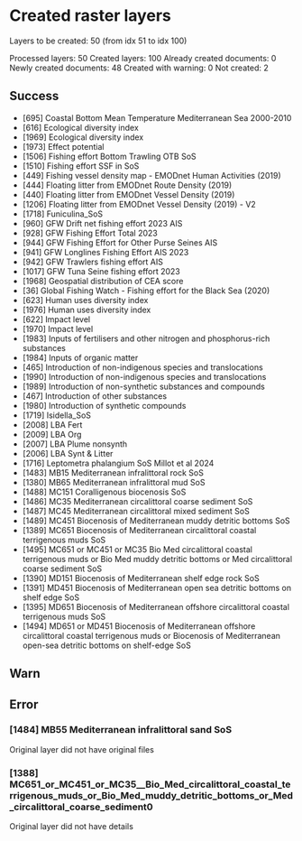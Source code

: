 # Created raster layers

Layers to be created: 50 (from idx 51 to idx 100)

Processed layers: 50
Created layers: 100
Already created documents: 0
Newly created documents: 48
Created with warning: 0
Not created: 2

## Success

- [695] Coastal Bottom Mean Temperature  Mediterranean Sea 2000-2010
- [616] Ecological diversity index
- [1969] Ecological diversity index
- [1973] Effect potential
- [1506] Fishing effort Bottom Trawling OTB SoS
- [1510] Fishing effort SSF  in SoS
- [449] Fishing vessel density map - EMODnet Human Activities (2019)
- [444] Floating litter from EMODnet Route Density (2019)
- [440] Floating litter from EMODnet Vessel Density (2019)
- [1206] Floating litter from EMODnet Vessel Density (2019) - V2
- [1718] Funiculina_SoS
- [960] GFW Drift net fishing effort 2023 AIS
- [928] GFW Fishing Effort Total 2023
- [944] GFW Fishing Effort for Other Purse Seines AIS
- [941] GFW Longlines Fishing Effort AIS 2023
- [942] GFW Trawlers fishing effort AIS
- [1017] GFW Tuna Seine fishing effort 2023
- [1968] Geospatial distribution of CEA score
- [36] Global Fishing Watch - Fishing effort for the Black Sea (2020)
- [623] Human uses diversity index
- [1976] Human uses diversity index
- [622] Impact level
- [1970] Impact level
- [1983] Inputs of fertilisers and other nitrogen and phosphorus-rich substances
- [1984] Inputs of organic matter
- [465] Introduction of non-indigenous species and translocations
- [1990] Introduction of non-indigenous species and translocations
- [1989] Introduction of non-synthetic substances and compounds
- [467] Introduction of other substances
- [1980] Introduction of synthetic compounds
- [1719] Isidella_SoS
- [2008] LBA Fert
- [2009] LBA Org
- [2007] LBA Plume nonsynth
- [2006] LBA Synt & Litter
- [1716] Leptometra phalangium SoS Millot et al 2024
- [1483] MB15 Mediterranean infralittoral rock SoS
- [1380] MB65 Mediterranean infralittoral mud SoS
- [1488] MC151 Coralligenous biocenosis SoS
- [1486] MC35 Mediterranean circalittoral coarse sediment SoS
- [1487] MC45 Mediterranean circalittoral mixed sediment SoS
- [1489] MC451 Biocenosis of Mediterranean muddy detritic bottoms SoS
- [1389] MC651 Biocenosis of Mediterranean circalittoral coastal terrigenous muds SoS
- [1495] MC651 or MC451 or MC35 Bio Med circalittoral coastal terrigenous muds or Bio Med muddy detritic bottoms or Med circalittoral coarse sediment SoS
- [1390] MD151 Biocenosis of Mediterranean shelf edge rock SoS
- [1391] MD451 Biocenosis of Mediterranean open sea detritic bottoms on shelf edge SoS
- [1395] MD651 Biocenosis of Mediterranean offshore circalittoral coastal terrigenous muds SoS
- [1494] MD651 or MD451 Biocenosis of Mediterranean offshore circalittoral coastal terrigenous muds or Biocenosis of Mediterranean open-sea detritic bottoms on shelf-edge SoS

## Warn

## Error

### [1484] MB55 Mediterranean infralittoral sand SoS

Original layer did not have original files

### [1388] MC651_or_MC451_or_MC35__Bio_Med_circalittoral_coastal_terrigenous_muds_or_Bio_Med_muddy_detritic_bottoms_or_Med_circalittoral_coarse_sediment0

Original layer did not have details
